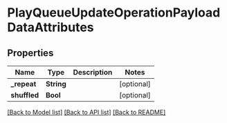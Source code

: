 # PlayQueueUpdateOperationPayloadDataAttributes

## Properties
Name | Type | Description | Notes
------------ | ------------- | ------------- | -------------
**_repeat** | **String** |  | [optional] 
**shuffled** | **Bool** |  | [optional] 

[[Back to Model list]](../README.md#documentation-for-models) [[Back to API list]](../README.md#documentation-for-api-endpoints) [[Back to README]](../README.md)


